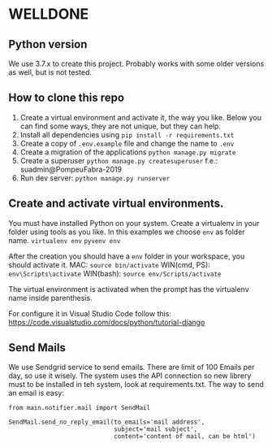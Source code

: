 # WELLDONE

## Python version
We use 3.7.x to create this project. Probably works with some older versions as well, but is not tested.

## How to clone this repo

1. Create a virtual environment and activate it, the way you like. Below you can find some ways, they are not unique, but they can help.
2. Install all dependencies using ```pip install -r requirements.txt```
3. Create a copy of ```.env.example``` file and change the name to ```.env```
4. Create a migration of the applications ```python manage.py migrate```
5. Create a superuser ```python manage.py createsuperuser``` f.e.: suadmin@PompeuFabra-2019
6. Run dev server: `python manage.py runserver`


## Create and activate virtual environments. 
You must have installed Python on your system. Create a virtualenv in your folder using tools as you like. In this examples we choose ```env``` as folder name.
```virtualenv env```
```pyvenv env```

After the creation you should have a ```env``` folder in your workspace, you should activate it.
MAC: ```source bin/activate```
WIN(cmd, PS): ```env\Scripts\activate```
WIN(bash): ```source env/Scripts/activate```

The virtual environment is activated when the prompt has the virtualenv name inside parenthesis.

For configure it in Visual Studio Code follow this: https://code.visualstudio.com/docs/python/tutorial-django

## Send Mails
We use Sendgrid service to send emails. There are limit of 100 Emails per day, so use it wisely.
The system uses the API connection so new librery must to be installed in teh system, look at requirements.txt.
The way to send an email is easy:
```
from main.notifier.mail import SendMail

SendMail.send_no_reply_email(to_emails='mail address',
                             subject='mail subject',
                             content='content of mail, can be html') 
```